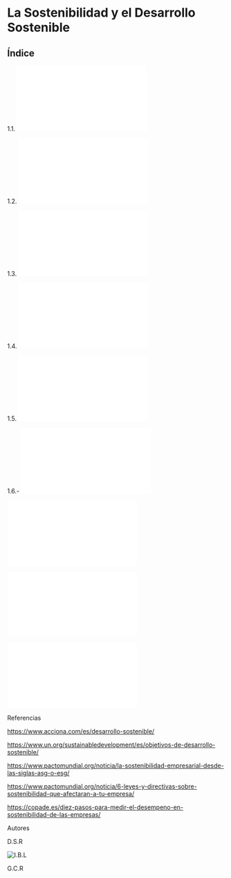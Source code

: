 # La Sostenibilidad y el Desarrollo Sostenible
## Índice
 
1.1. ![Introducción](Introduccion.md) 

1.2. ![Sostenibilidad y desarrollo sostenible](Sostenibilidad.md) 

1.3. ![¿Qué significa la sigla ASG?](ASG.md) 

1.4. ![La Agenda 2030 y los ODS](Agenda2030yODS.md) 

1.5. ![Marco normativo y regulador de la sostenibilidad en Europa](MarcoNormativo.md) 

1.6.- ![Evaluación del desempeño en sostenibilidad de las empresas](Evaluacion.md) 

![Conclusiones](Conclusiones.md)

![Mapa conceptual](MapaConceptual.md)

![Glosario](Glosario.md)

Referencias

https://www.acciona.com/es/desarrollo-sostenible/

https://www.un.org/sustainabledevelopment/es/objetivos-de-desarrollo-sostenible/

https://www.pactomundial.org/noticia/la-sostenibilidad-empresarial-desde-las-siglas-asg-o-esg/

https://www.pactomundial.org/noticia/6-leyes-y-directivas-sobre-sostenibilidad-que-afectaran-a-tu-empresa/

https://copade.es/diez-pasos-para-medir-el-desempeno-en-sostenibilidad-de-las-empresas/

Autores

D.S.R

![I.B.L](https://github.com/IvanBL8/SostenibilidadDesarrolloSostenible)

G.C.R

